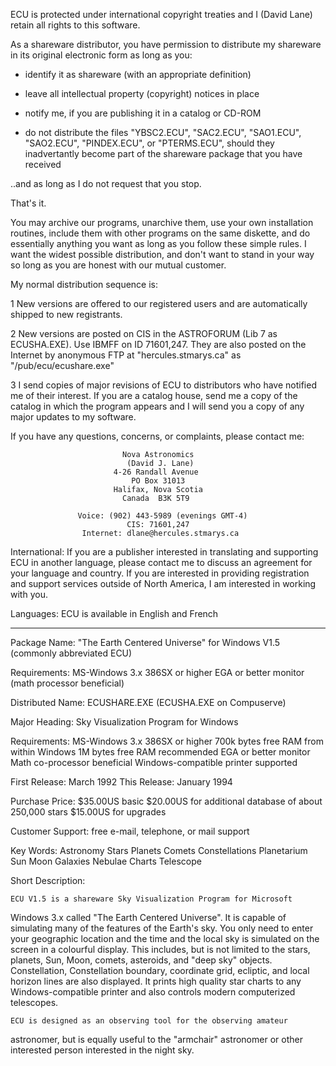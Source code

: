  ECU is protected under international copyright treaties and
 I (David Lane) retain all rights to this software.

 As a shareware distributor, you have permission to distribute
 my shareware in its original electronic form as long as you:

 * identify it as shareware (with an appropriate definition)

 * leave all intellectual property (copyright) notices in place

 * notify me, if you are publishing it in a catalog or CD-ROM

 * do not distribute the files "YBSC2.ECU", "SAC2.ECU", "SAO1.ECU",
   "SAO2.ECU", "PINDEX.ECU", or "PTERMS.ECU", should they 
   inadvertantly become part of the shareware package that you have
   received 

 ..and as long as I do not request that you stop.

 That's it.

 You may archive our programs, unarchive them, use your own installation
 routines, include them with other programs on the same diskette, and do
 essentially anything you want as long as you follow these simple rules.
 I want the widest possible distribution, and don't want to stand in
 your way so long as you are honest with our mutual customer.

 My normal distribution sequence is:

 1  New versions are offered to our registered users and are
    automatically shipped to new registrants.

 2  New versions are posted on CIS in the ASTROFORUM (Lib 7 as
    ECUSHA.EXE).  Use IBMFF on ID 71601,247.  They are also posted
    on the Internet by anonymous FTP at "hercules.stmarys.ca" as
    "/pub/ecu/ecushare.exe"

 3  I send copies of major revisions of ECU to distributors who have
    notified me of their interest.  If you are a catalog house, send me
    a copy of the catalog in which the program appears and I
    will send you a copy of any major updates to my software.

 If you have any questions, concerns, or complaints, please contact me:

                             Nova Astronomics
                              (David J. Lane)
                           4-26 Randall Avenue
                               PO Box 31013
                           Halifax, Nova Scotia
                             Canada  B3K 5T9

                   Voice: (902) 443-5989 (evenings GMT-4)
                              CIS: 71601,247
                    Internet: dlane@hercules.stmarys.ca

 International:  If you are a publisher interested in translating and
 supporting ECU in another language, please contact me to discuss an
 agreement for your language and country.  If you are interested in
 providing registration and support services outside of North America,
 I am interested in working with you.

 Languages: ECU is available in English and French 

 ---------------------------------------------------------------------------

 Package Name: "The Earth Centered Universe" for Windows V1.5
                (commonly abbreviated ECU)

 Requirements:  MS-Windows 3.x
                386SX or higher
                EGA or better monitor
                (math processor beneficial)

 Distributed Name: ECUSHARE.EXE (ECUSHA.EXE on Compuserve)

 Major Heading: Sky Visualization Program for Windows

 Requirements:  MS-Windows 3.x
                386SX or higher
                700k bytes free RAM from within Windows
		1M bytes free RAM recommended
                EGA or better monitor
                Math co-processor beneficial
		Windows-compatible printer supported

 First Release: March 1992
 This Release:  January 1994

 Purchase Price: $35.00US basic
                 $20.00US for additional database of about
                          250,000 stars
		 $15.00US for upgrades		

 Customer Support: free e-mail, telephone, or mail support

 Key Words: Astronomy Stars Planets Comets Constellations Planetarium
            Sun Moon Galaxies Nebulae Charts Telescope

 Short Description:

	ECU V1.5 is a shareware Sky Visualization Program for Microsoft 
 Windows 3.x called "The Earth Centered Universe".  It is capable of 
 simulating many of the features of the Earth's sky.  You only need to 
 enter your geographic location and the time and the local sky is
 simulated on the screen in a colourful display.  This includes, but 
 is not  limited to the stars, planets, Sun, Moon, comets, asteroids, and
 "deep sky" objects.  Constellation, Constellation boundary, coordinate 
 grid, ecliptic, and local horizon lines are also displayed.  It prints 
 high quality star charts to any Windows-compatible printer and also controls
 modern computerized telescopes.

	ECU is designed as an observing tool for the observing amateur 
 astronomer, but is equally useful to the "armchair" astronomer or 
 other interested person interested in the night sky.
